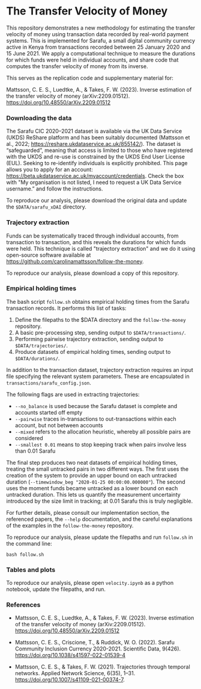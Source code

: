 # The Transfer Velocity of Money

This repository demonstrates a new methodology for estimating the transfer velocity of money using transaction data recorded by real-world payment systems. This is implemented for Sarafu, a small digital community currency active in Kenya from transactions recorded between 25 January 2020 and 15 June 2021. We apply a computational technique to measure the durations for which funds were held in individual accounts, and share code that computes the transfer velocity of money from its inverse.

This serves as the replication code and supplementary material for: 

Mattsson, C. E. S., Luedtke, A., & Takes, F. W. (2023). Inverse estimation of the transfer velocity of money (arXiv:2209.01512). https://doi.org/10.48550/arXiv.2209.01512

### Downloading the data

The Sarafu CIC 2020–2021 dataset is available via the UK Data Service (UKDS) ReShare platform and has been suitably documented (Mattsson et al., 2022; https://reshare.ukdataservice.ac.uk/855142/). The dataset is “safeguarded”, meaning that access is limited to those who have registered with the UKDS and re-use is constrained by the UKDS End User License (EUL). Seeking to re-identify individuals is explicitly prohibited.
This page allows you to apply for an account: https://beta.ukdataservice.ac.uk/myaccount/credentials. Check the box with "My organisation is not listed, I need to request a UK Data Service username.” and follow the instructions.

To reproduce our analysis, please download the original data and update the `$DATA/sarafu_xDAI` directory.

### Trajectory extraction

Funds can be systematically traced through individual accounts, from transaction to transaction, and this reveals the durations for which funds were held. This technique is called "trajectory extraction" and we do it using open-source software available at https://github.com/carolinamattsson/follow-the-money. 

To reproduce our analysis, please download a copy of this repository.

### Empirical holding times

The bash script `follow.sh` obtains empirical holding times from the Sarafu transaction records. 
It performs this list of tasks:

1. Define the filepaths to the $DATA directory and the `follow-the-money` repository.
2. A basic pre-processing step, sending output to `$DATA/transactions/`.
3. Performing pairwise trajectory extraction, sending output to `$DATA/trajectories/`.
4. Produce datasets of empirical holding times, sending output to `$DATA/durations/`.

In addition to the transaction dataset, trajectory extraction requires an input file specifying the relevant system parameters. These are encapsulated in `transactions/sarafu_config.json`. 

The following flags are used in extracting trajectories:
* `--no_balance` is used because the Sarafu dataset is complete and accounts started off empty
* `--pairwise` traces in-transactions to out-transactions within each account, but not between accounts
* `--mixed` refers to the allocation heuristic, whereby all possible pairs are considered
* `--smallest 0.01` means to stop keeping track when pairs involve less than 0.01 Sarafu

The final step produces two neat datasets of empirical holding times, treating the small untracked pairs in two different ways. The first uses the creation of the system to provide an upper bound on each untracked duration (`--timewindow_beg "2020-01-25 00:00:00.000000"`). The second uses the moment funds became untracked as a lower bound on each untracked duration. This lets us quantify the measurement uncertainty introduced by the size limit in tracking; at 0.01 Sarafu this is truly negligible. 

For further details, please consult our implementation section, the referenced papers, the `--help` documentation, and the careful explanations of the examples in the `follow-the-money` repository.

To reproduce our analysis, please update the filepaths and run `follow.sh` in the command line:
    
    bash follow.sh

### Tables and plots

To reproduce our analysis, please open `velocity.ipynb` as a python notebook, update the filepaths, and run.

### References

* Mattsson, C. E. S., Luedtke, A., & Takes, F. W. (2023). Inverse estimation of the transfer velocity of money (arXiv:2209.01512). https://doi.org/10.48550/arXiv.2209.01512

* Mattsson, C. E. S., Criscione, T., & Ruddick, W. O. (2022). Sarafu Community Inclusion Currency 2020-2021. Scientific Data, 9(426). https://doi.org/10.1038/s41597-022-01539-4

* Mattsson, C. E. S., & Takes, F. W. (2021). Trajectories through temporal networks. Applied Network Science, 6(35), 1–31. https://doi.org/10.1007/s41109-021-00374-7.

